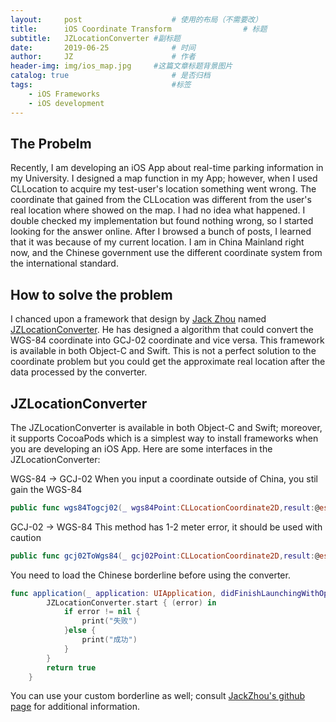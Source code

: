 ```yaml
---
layout:     post   				    # 使用的布局（不需要改）
title:      iOS Coordinate Transform 				# 标题
subtitle:   JZLocationConverter #副标题
date:       2019-06-25 				# 时间
author:     JZ 						# 作者
header-img: img/ios_map.jpg 	#这篇文章标题背景图片
catalog: true 						# 是否归档
tags:								#标签
    - iOS Frameworks
    - iOS development
---
```


## The Probelm

Recently, I am developing an iOS App about real-time parking information in my University. I designed a map function in my App; however, when I used CLLocation to acquire my test-user's location something went wrong. The coordinate that gained from the CLLocation was different from the user's real location where showed on the map. I had no idea what happened. I double checked my implementation but found nothing wrong, so I started looking for the answer online. After I browsed a bunch of posts, I learned that it was because of my current location. I am in China Mainland right now, and the Chinese government use the different coordinate system from the international standard.

## How to solve the problem

I chanced upon a framework that design by <a href="https://github.com/JackZhouCn">Jack Zhou</a> named <a href="https://github.com/JackZhouCn/JZLocationConverter">JZLocationConverter</a>. He has designed a algorithm that could convert the WGS-84 coordinate into GCJ-02 coordinate and vice versa. This framework is available in both Object-C and Swift. This is not a perfect solution to the coordinate problem but you could get the approximate real location after the data processed by the converter.

## JZLocationConverter

The JZLocationConverter is available in both Object-C and Swift; moreover, it supports CocoaPods which is a simplest way to install frameworks when you are developing an iOS App.  Here are some interfaces in the JZLocationConverter:  

WGS-84 -> GCJ-02
When you input a coordinate outside of China, you stil gain the WGS-84
```swift
public func wgs84Togcj02(_ wgs84Point:CLLocationCoordinate2D,result:@escaping (_ gcj02Point:CLLocationCoordinate2D) -> Void)
```  

GCJ-02 -> WGS-84
This method has 1-2 meter error, it should be used with caution
```swift
public func gcj02ToWgs84(_ gcj02Point:CLLocationCoordinate2D,result:@escaping (_ wgs84Point:CLLocationCoordinate2D) -> Void)
```  

You need to load the Chinese borderline before using the converter.
```swift
func application(_ application: UIApplication, didFinishLaunchingWithOptions launchOptions: [UIApplicationLaunchOptionsKey: Any]?) -> Bool {
        JZLocationConverter.start { (error) in
            if error != nil {
                print("失败")
            }else {
                print("成功")
            }
        }
        return true
    }
```  

You can use your custom borderline as well; consult <a href="https://github.com/JackZhouCn">JackZhou's github page</a> for additional information.
